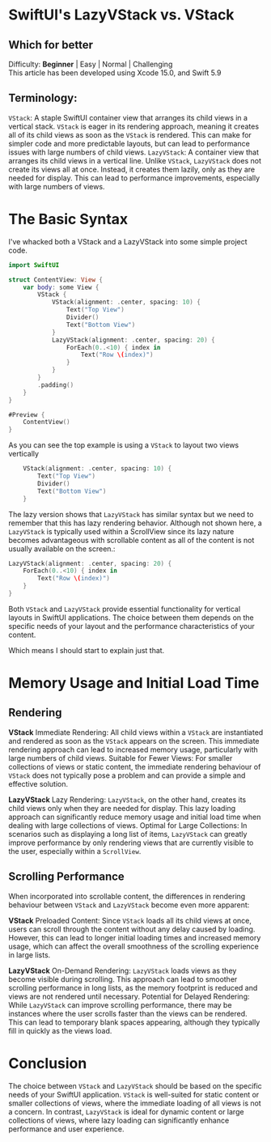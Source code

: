 # SwiftUI's LazyVStack vs. VStack
## Which for better

Difficulty: **Beginner** | Easy | Normal | Challenging<br/>
This article has been developed using Xcode 15.0, and Swift 5.9

## Terminology:
`VStack`: A staple SwiftUI container view that arranges its child views in a vertical stack. `VStack` is eager in its rendering approach, meaning it creates all of its child views as soon as the `VStack` is rendered. This can make for simpler code and more predictable layouts, but can lead to performance issues with large numbers of child views.
`LazyVStack`: A container view that arranges its child views in a vertical line. Unlike `VStack`, `LazyVStack` does not create its views all at once. Instead, it creates them lazily, only as they are needed for display. This can lead to performance improvements, especially with large numbers of views.

# The Basic Syntax
I've whacked both a VStack and a LazyVStack into some simple project code.
```swift
import SwiftUI

struct ContentView: View {
    var body: some View {
        VStack {
            VStack(alignment: .center, spacing: 10) {
                Text("Top View")
                Divider()
                Text("Bottom View")
            }
            LazyVStack(alignment: .center, spacing: 20) {
                ForEach(0..<10) { index in
                    Text("Row \(index)")
                }
            }
        }
        .padding()
    }
}

#Preview {
    ContentView()
}
```

As you can see the top example is using a `VStack` to layout two views vertically

```swift
    VStack(alignment: .center, spacing: 10) {
        Text("Top View")
        Divider()
        Text("Bottom View")
    }
```

The lazy version shows that `LazyVStack` has similar syntax but we need to remember that this has lazy rendering behavior. Although not shown here, a `LazyVStack` is typically used within a  ScrollView since its lazy nature becomes advantageous with scrollable content as all of the content is not usually available on the screen.:

```swift
LazyVStack(alignment: .center, spacing: 20) {
    ForEach(0..<10) { index in
        Text("Row \(index)")
    }
}
```

Both `VStack` and `LazyVStack` provide essential functionality for vertical layouts in SwiftUI applications. The choice between them depends on the specific needs of your layout and the performance characteristics of your content.

Which means I should start to explain just that.

# Memory Usage and Initial Load Time
## Rendering

**VStack**
Immediate Rendering: All child views within a `VStack` are instantiated and rendered as soon as the `VStack` appears on the screen. This immediate rendering approach can lead to increased memory usage, particularly with large numbers of child views.
Suitable for Fewer Views: For smaller collections of views or static content, the immediate rendering behaviour of `VStack` does not typically pose a problem and can provide a simple and effective solution.

**LazyVStack**
Lazy Rendering: `LazyVStack`, on the other hand, creates its child views only when they are needed for display. This lazy loading approach can significantly reduce memory usage and initial load time when dealing with large collections of views.
Optimal for Large Collections: In scenarios such as displaying a long list of items, `LazyVStack` can greatly improve performance by only rendering views that are currently visible to the user, especially within a `ScrollView`.

## Scrolling Performance
When incorporated into scrollable content, the differences in rendering behaviour between `VStack` and `LazyVStack` become even more apparent:

**VStack**
Preloaded Content: Since `VStack` loads all its child views at once, users can scroll through the content without any delay caused by loading. However, this can lead to longer initial loading times and increased memory usage, which can affect the overall smoothness of the scrolling experience in large lists.

**LazyVStack**
On-Demand Rendering: `LazyVStack` loads views as they become visible during scrolling. This approach can lead to smoother scrolling performance in long lists, as the memory footprint is reduced and views are not rendered until necessary.
Potential for Delayed Rendering: While `LazyVStack` can improve scrolling performance, there may be instances where the user scrolls faster than the views can be rendered. This can lead to temporary blank spaces appearing, although they typically fill in quickly as the views load.

# Conclusion

The choice between `VStack` and `LazyVStack` should be based on the specific needs of your SwiftUI application. `VStack` is well-suited for static content or smaller collections of views, where the immediate loading of all views is not a concern. In contrast, `LazyVStack` is ideal for dynamic content or large collections of views, where lazy loading can significantly enhance performance and user experience.

